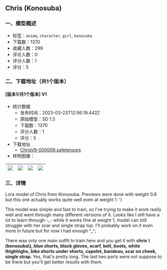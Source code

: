 ## Chris (Konosuba)
### 一、模型概述

- 标签：`anime`, `character`, `girl`, `konosuba`
- 下载数：1370
- 收藏人数：299
- 评论人数：0
- 评分人数：1
- 评分：5

### 二、下载地址（共1个版本）

#### [版本1/共1个版本] V1

- 统计数据
  - 发布时间：2023-03-23T12:56:19.442Z
  - 原始模型：SD 1.5
  - 下载数：1370
  - 评分人数：1
  - 评分：5
- 下载地址
  - [ChrisV9-000009.safetensors](https://civitai.com/api/download/models/27838)
- 样例图像：

| <img src="https://image.civitai.com/xG1nkqKTMzGDvpLrqFT7WA/658a93d6-921e-46b1-20b0-beca45c11700/width=450/312630.jpeg" /> | <img src="https://image.civitai.com/xG1nkqKTMzGDvpLrqFT7WA/d01fc2ff-41fa-4cb2-0631-afb43ee2b300/width=450/312633.jpeg" /> | <img src="https://image.civitai.com/xG1nkqKTMzGDvpLrqFT7WA/c8194362-0dbc-45ce-b1b6-4325ab44cd00/width=450/312632.jpeg" /> | <img src="https://image.civitai.com/xG1nkqKTMzGDvpLrqFT7WA/b78df0af-f8b0-4efc-2b5a-a2ecb7fdf100/width=450/312631.jpeg" /> |
| ---- | ---- | ---- | ---- |


### 三、详情
<p>Lora model of Chris from Konosuba. Previews were done with weight 0.8 but this one actually works quite well even at weight 1 :')</p><p>This model was simple and fast to train, so I've trying to make it work really well and went through many different versions of it. Looks like I still have a lot to learn through -_- while it works fine at weight 1, model can still struggle with her scar and single strap top. I'll probably work on it even more in future but for now I had enough ^_^;</p><p>There was only one main outfit to train here and you get it with <strong>chris \(konosuba\), blue shorts, black gloves, scarf, belt, boots, white thighhighs, bike shorts under shorts, capelet, bandeau, scar on cheek, single strap. </strong>Yes, that's pretty long. The last two parts were not suppose to be there but you'll get better results with them.</p><p></p>